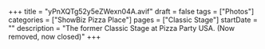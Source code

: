 +++
title = "yPnXQTg52y5eZWexn04A.avif"
draft = false
tags = ["Photos"]
categories = ["ShowBiz Pizza Place"]
pages = ["Classic Stage"]
startDate = ""
description = "The former Classic Stage at Pizza Party USA. (Now removed, now closed)"
+++
